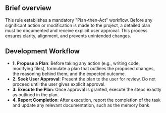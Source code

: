 ## Brief overview
This rule establishes a mandatory "Plan-then-Act" workflow. Before any significant action or modification is made to the project, a detailed plan must be documented and receive explicit user approval. This process ensures clarity, alignment, and prevents unintended changes.

## Development Workflow
- **1. Propose a Plan**: Before taking any action (e.g., writing code, modifying files), formulate a plan that outlines the proposed changes, the reasoning behind them, and the expected outcome.
- **2. Seek User Approval**: Present the plan to the user for review. Do not proceed until the user gives explicit approval.
- **3. Execute the Plan**: Once approval is granted, execute the steps exactly as outlined in the plan.
- **4. Report Completion**: After execution, report the completion of the task and update any relevant documentation, such as the memory bank.